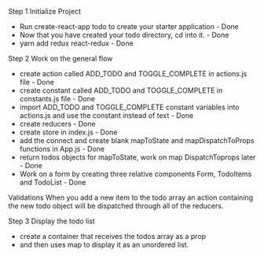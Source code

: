 Step 1
Initialize Project
- Run create-react-app todo to create your starter application - Done
- Now that you have created your todo directory, cd into it. - Done
- yarn add redux react-redux - Done

Step 2
Work on the general flow 
- create action called ADD_TODO and TOGGLE_COMPLETE in actions.js file - Done
- create constant called ADD_TODO and TOGGLE_COMPLETE in constants.js file - Done
- import ADD_TODO and TOGGLE_COMPLETE constant variables into actions.js and use the constant instead of text - Done
- create reducers - Done
- create store in index.js - Done
- add the connect and create blank mapToState and mapDispatchToProps functions in App.js - Done
- return todos objects for mapToState, work on map DispatchToprops later - Done
- Work on a form by creating three relative components Form, TodoItems and TodoList - Done

Validations
When you add a new item to the todo array an action containing the new todo 
object will be dispatched through all of the reducers.

Step 3
Display the todo list
- create a container that receives the todos array as a prop 
- and then uses map to display it as an unordered list.